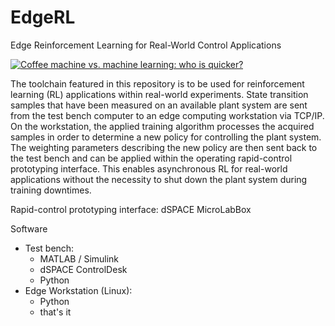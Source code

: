 # EdgeRL
Edge Reinforcement Learning for Real-World Control Applications

[![Coffee machine vs. machine learning: who is quicker?](
https://markdown-videos.deta.dev/youtube/hQ49Mc6LV78)](https://www.youtube.com/watch?v=hQ49Mc6LV78)

The toolchain featured in this repository is to be used for reinforcement learning (RL) applications within real-world experiments. 
State transition samples that have been measured on an available plant system are sent from the test bench computer to an edge computing workstation via TCP/IP.
On the workstation, the applied training algorithm processes the acquired samples in order to determine a new policy for controlling the plant system.
The weighting parameters describing the new policy are then sent back to the test bench and can be applied within the operating rapid-control prototyping interface.
This enables asynchronous RL for real-world applications without the necessity to shut down the plant system during training downtimes.

Rapid-control prototyping interface: dSPACE MicroLabBox

Software
  - Test bench: 
    - MATLAB / Simulink
    - dSPACE ControlDesk
    - Python
  - Edge Workstation (Linux):
    - Python
    - that's it
